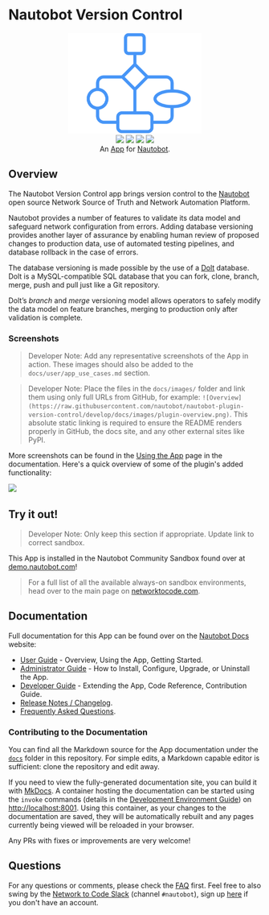 # Nautobot Version Control

<p align="center">
  <img src="https://raw.githubusercontent.com/nautobot/nautobot-app-version-control/develop/docs/images/icon-nautobot-version-control.png" class="logo" height="200px">
  <br>
  <a href="https://github.com/nautobot/nautobot-app-version-control/actions"><img src="https://github.com/nautobot/nautobot-app-version-control/actions/workflows/ci.yml/badge.svg?branch=main"></a>
  <a href="https://docs.nautobot.com/projects/version-control/en/latest/"><img src="https://readthedocs.org/projects/nautobot-plugin-version-control/badge/"></a>
  <a href="https://pypi.org/project/nautobot-version-control/"><img src="https://img.shields.io/pypi/v/nautobot-version-control"></a>
  <a href="https://pypi.org/project/nautobot-version-control/"><img src="https://img.shields.io/pypi/dm/nautobot-version-control"></a>
  <br>
  An <a href="https://www.networktocode.com/nautobot/apps/">App</a> for <a href="https://nautobot.com/">Nautobot</a>.
</p>

## Overview

The Nautobot Version Control app brings version control to the [Nautobot](https://github.com/nautobot/nautobot) open source Network Source of Truth and Network Automation Platform. 

Nautobot provides a number of features to validate its data model and safeguard network configuration from errors. Adding database versioning provides another layer of assurance by enabling human review of proposed changes to production data, use of automated testing pipelines, and database rollback in the case of errors. 

The database versioning is made possible by the use of a [Dolt](https://github.com/dolthub/dolt) database. Dolt is a MySQL-compatible SQL database that you can fork, clone, branch, merge, push and pull just like a Git repository.

Dolt’s *branch* and *merge* versioning model allows operators to safely modify the data model on feature branches, merging to production only after validation is complete.


### Screenshots

> Developer Note: Add any representative screenshots of the App in action. These images should also be added to the `docs/user/app_use_cases.md` section.

> Developer Note: Place the files in the `docs/images/` folder and link them using only full URLs from GitHub, for example: `![Overview](https://raw.githubusercontent.com/nautobot/nautobot-plugin-version-control/develop/docs/images/plugin-overview.png)`. This absolute static linking is required to ensure the README renders properly in GitHub, the docs site, and any other external sites like PyPI.

More screenshots can be found in the [Using the App](https://docs.nautobot.com/projects/nautobot-version-control/en/latest/user/app_use_cases/) page in the documentation. Here's a quick overview of some of the plugin's added functionality:

![](https://raw.githubusercontent.com/nautobot/nautobot-plugin-version-control/develop/docs/images/placeholder.png)

## Try it out!

> Developer Note: Only keep this section if appropriate. Update link to correct sandbox.

This App is installed in the Nautobot Community Sandbox found over at [demo.nautobot.com](https://demo.nautobot.com/)!

> For a full list of all the available always-on sandbox environments, head over to the main page on [networktocode.com](https://www.networktocode.com/nautobot/sandbox-environments/).

## Documentation

Full documentation for this App can be found over on the [Nautobot Docs](https://docs.nautobot.com) website:

- [User Guide](https://docs.nautobot.com/projects/nautobot-version-control/en/latest/user/app_overview/) - Overview, Using the App, Getting Started.
- [Administrator Guide](https://docs.nautobot.com/projects/nautobot-version-control/en/latest/admin/install/) - How to Install, Configure, Upgrade, or Uninstall the App.
- [Developer Guide](https://docs.nautobot.com/projects/nautobot-version-control/en/latest/dev/contributing/) - Extending the App, Code Reference, Contribution Guide.
- [Release Notes / Changelog](https://docs.nautobot.com/projects/nautobot-version-control/en/latest/admin/release_notes/).
- [Frequently Asked Questions](https://docs.nautobot.com/projects/nautobot-version-control/en/latest/user/faq/).

### Contributing to the Documentation

You can find all the Markdown source for the App documentation under the [`docs`](https://github.com/nautobot/nautobot-plugin-version-control/tree/develop/docs) folder in this repository. For simple edits, a Markdown capable editor is sufficient: clone the repository and edit away.

If you need to view the fully-generated documentation site, you can build it with [MkDocs](https://www.mkdocs.org/). A container hosting the documentation can be started using the `invoke` commands (details in the [Development Environment Guide](https://docs.nautobot.com/projects/nautobot-version-control/en/latest/dev/dev_environment/#docker-development-environment)) on [http://localhost:8001](http://localhost:8001). Using this container, as your changes to the documentation are saved, they will be automatically rebuilt and any pages currently being viewed will be reloaded in your browser.

Any PRs with fixes or improvements are very welcome!

## Questions

For any questions or comments, please check the [FAQ](https://docs.nautobot.com/projects/nautobot-version-control/en/latest/user/faq/) first. Feel free to also swing by the [Network to Code Slack](https://networktocode.slack.com/) (channel `#nautobot`), sign up [here](http://slack.networktocode.com/) if you don't have an account.
